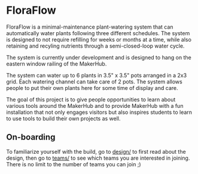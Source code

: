 # FloraFlow

FloraFlow is a minimal-maintenance plant-watering system that can automatically water plants following three different schedules. The system is designed to not require refilling for weeks or months at a time, while also retaining and recyling nutrients through a semi-closed-loop water cycle.

The system is currently under development and is designed to hang on the eastern window railing of the MakerHub.

The system can water up to 6 plants in 3.5" x 3.5" pots arranged in a 2x3 grid. Each watering channel can take care of 2 pots. The system allows people to put their own plants here for some time of display and care. 

The goal of this project is to give people opportunities to learn about various tools around the MakerHub and to provide MakerHub with a fun installation that not only engages visitors but also inspires students to learn to use tools to build their own projects as well.

## On-boarding

To familiarize yourself with the build, go to [design/](https://github.com/GeorgetownMakerHubOrg/floraflow/tree/main/design) to first read about the design, then go to [teams/](https://github.com/GeorgetownMakerHubOrg/floraflow/tree/main/teams) to see which teams you are interested in joining. There is no limit to the number of teams you can join ;)
